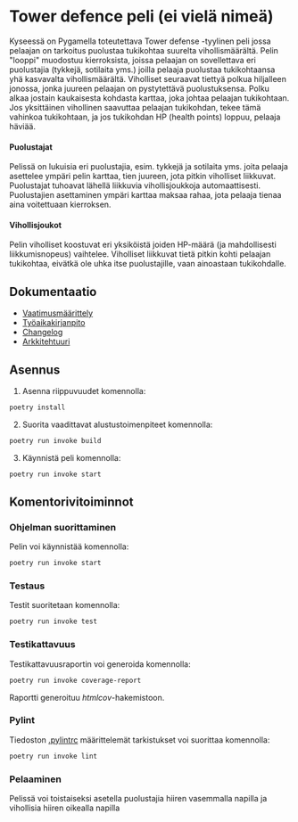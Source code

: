 # Tower defence peli (ei vielä nimeä)

Kyseessä on Pygamella toteutettava Tower defense -tyylinen peli jossa pelaajan on tarkoitus puolustaa tukikohtaa suurelta vihollismäärältä. Pelin "looppi" muodostuu kierroksista, joissa pelaajan on sovellettava eri puolustajia (tykkejä, sotilaita yms.) joilla pelaaja puolustaa tukikohtaansa yhä kasvavalta vihollismäärältä. Viholliset seuraavat tiettyä polkua hiljalleen jonossa, jonka juureen pelaajan on pystytettävä puolustuksensa. Polku alkaa jostain kaukaisesta kohdasta karttaa, joka johtaa pelaajan tukikohtaan. Jos yksittäinen vihollinen saavuttaa pelaajan tukikohdan, tekee tämä vahinkoa tukikohtaan, ja jos tukikohdan HP (health points) loppuu, pelaaja häviää.

#### Puolustajat

Pelissä on lukuisia eri puolustajia, esim. tykkejä ja sotilaita yms. joita pelaaja asettelee ympäri pelin karttaa, tien juureen, jota pitkin viholliset liikkuvat. Puolustajat tuhoavat lähellä liikkuvia vihollisjoukkoja automaattisesti. Puolustajien asettaminen ympäri karttaa maksaa rahaa, jota pelaaja tienaa aina voitettuaan kierroksen.

#### Vihollisjoukot

Pelin viholliset koostuvat eri yksiköistä joiden HP-määrä (ja mahdollisesti liikkumisnopeus) vaihtelee. Viholliset liikkuvat tietä pitkin kohti pelaajan tukikohtaa, eivätkä ole uhka itse puolustajille, vaan ainoastaan tukikohdalle.

## Dokumentaatio
- [Vaatimusmäärittely](./dokumentaatio/vaatimusmaarittely.md)
- [Työaikakirjanpito](./dokumentaatio/tuntikirjanpito.md)
- [Changelog](./dokumentaatio/changelog.md)
- [Arkkitehtuuri](https://github.com/kuussant/ot-harjoitustyo/blob/main/dokumentaatio/arkkitehtuuri.md)

## Asennus

1. Asenna riippuvuudet komennolla:

```bash
poetry install
```

2. Suorita vaadittavat alustustoimenpiteet komennolla:

```bash
poetry run invoke build
```

3. Käynnistä peli komennolla:

```bash
poetry run invoke start
```

## Komentorivitoiminnot

### Ohjelman suorittaminen

Pelin voi käynnistää komennolla:

```bash
poetry run invoke start
```

### Testaus

Testit suoritetaan komennolla:

```bash
poetry run invoke test
```

### Testikattavuus

Testikattavuusraportin voi generoida komennolla:

```bash
poetry run invoke coverage-report
```

Raportti generoituu _htmlcov_-hakemistoon.

### Pylint

Tiedoston [.pylintrc](./.pylintrc) määrittelemät tarkistukset voi suorittaa komennolla:

```bash
poetry run invoke lint
```

### Pelaaminen

Pelissä voi toistaiseksi asetella puolustajia hiiren vasemmalla napilla ja vihollisia hiiren oikealla napilla
